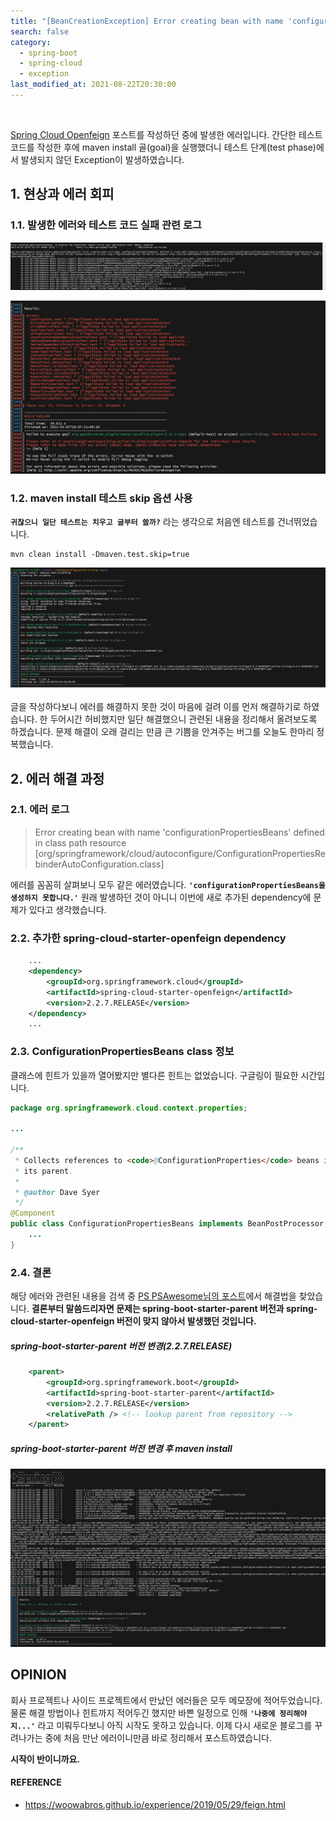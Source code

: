 ```yaml
---
title: "[BeanCreationException] Error creating bean with name 'configurationPropertiesBeans'"
search: false
category:
  - spring-boot
  - spring-cloud
  - exception
last_modified_at: 2021-08-22T20:30:00
---
```


<br>

[Spring Cloud Openfeign][openfeign-blogLink] 포스트를 작성하던 중에 발생한 에러입니다. 
간단한 테스트 코드를 작성한 후에 maven install 골(goal)을 실행했더니 테스트 단계(test phase)에서 발생되지 않던 Exception이 발생하였습니다. 

## 1. 현상과 에러 회피

### 1.1. 발생한 에러와 테스트 코드 실패 관련 로그

<p align="left"><img src="/images/error-creating-bean-configurationPropertiesBeans-1.JPG"></p>

<p align="left"><img src="/images/error-creating-bean-configurationPropertiesBeans-2.JPG"></p>

### 1.2. maven install 테스트 skip 옵션 사용
**`귀찮으니 일단 테스트는 치우고 글부터 쓸까?`** 라는 생각으로 처음엔 테스트를 건너뛰었습니다. 

```shell
mvn clean install -Dmaven.test.skip=true
```

<p align="left"><img src="/images/error-creating-bean-configurationPropertiesBeans-3.JPG"></p>

글을 작성하다보니 에러를 해결하지 못한 것이 마음에 걸려 이를 먼저 해결하기로 하였습니다. 
한 두어시간 허비했지만 일단 해결했으니 관련된 내용을 정리해서 올려보도록 하겠습니다. 
문제 해결이 오래 걸리는 만큼 큰 기쁨을 안겨주는 버그를 오늘도 한마리 정복했습니다.

## 2. 에러 해결 과정

### 2.1. 에러 로그

> Error creating bean with name 'configurationPropertiesBeans' defined in class path resource <br>
> [org/springframework/cloud/autoconfigure/ConfigurationPropertiesRebinderAutoConfiguration.class]

에러를 꼼꼼히 살펴보니 모두 같은 에러였습니다. **`'configurationPropertiesBeans을 생성하지 못합니다.'`** 
원래 발생하던 것이 아니니 이번에 새로 추가된 dependency에 문제가 있다고 생각했습니다. 

### 2.2. 추가한 spring-cloud-starter-openfeign dependency
```xml
    ...
    <dependency>
        <groupId>org.springframework.cloud</groupId>
        <artifactId>spring-cloud-starter-openfeign</artifactId>
        <version>2.2.7.RELEASE</version>
    </dependency>
    ...
```

### 2.3. ConfigurationPropertiesBeans class 정보
클래스에 힌트가 있을까 열어봤지만 별다른 힌트는 없었습니다. 
구글링이 필요한 시간입니다. 

```java
package org.springframework.cloud.context.properties;

...

/**
 * Collects references to <code>@ConfigurationProperties</code> beans in the context and
 * its parent.
 *
 * @author Dave Syer
 */
@Component
public class ConfigurationPropertiesBeans implements BeanPostProcessor, ApplicationContextAware {
    ...
}
```

### 2.4. 결론
해당 에러와 관련된 내용을 검색 중 [PS PSAwesome님의 포스트][reference-link]에서 해결법을 찾았습니다. 
**결론부터 말씀드리자면 문제는 spring-boot-starter-parent 버전과 spring-cloud-starter-openfeign 버전이 맞지 않아서 발생했던 것입니다.** 

##### spring-boot-starter-parent 버전 변경(2.2.7.RELEASE)
```xml
    <parent>
        <groupId>org.springframework.boot</groupId>
        <artifactId>spring-boot-starter-parent</artifactId>
        <version>2.2.7.RELEASE</version>
        <relativePath /> <!-- lookup parent from repository -->
    </parent>
```

##### spring-boot-starter-parent 버전 변경 후 maven install
<p align="left"><img src="/images/error-creating-bean-configurationPropertiesBeans-4.JPG"></p>

## OPINION
회사 프로젝트나 사이드 프로젝트에서 만났던 에러들은 모두 메모장에 적어두었습니다. 
물론 해결 방법이나 힌트까지 적어두긴 했지만 바쁜 일정으로 인해 **`'나중에 정리해야지...'`** 라고 미뤄두다보니 아직 시작도 못하고 있습니다. 
이제 다시 새로운 블로그를 꾸려나가는 중에 처음 만난 에러이니만큼 바로 정리해서 포스트하였습니다. 

**시작이 반이니까요.**

#### REFERENCE
- <https://woowabros.github.io/experience/2019/05/29/feign.html>

[reference-link]: https://woowabros.github.io/experience/2019/05/29/feign.html
[openfeign-blogLink]: https://junhyunny.github.io/spring-boot/spring-cloud/spring-cloud-openfeign/